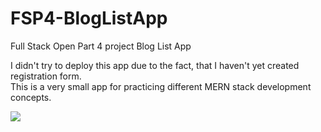 # FSP4-BlogListApp
Full Stack Open Part 4 project Blog List App

I didn't try to deploy this app due to the fact, that I haven't yet created registration form. </br>
This is a very small app for practicing different MERN stack development concepts. </br>

<img src="https://ibb.co/tPHcqY9"/>
